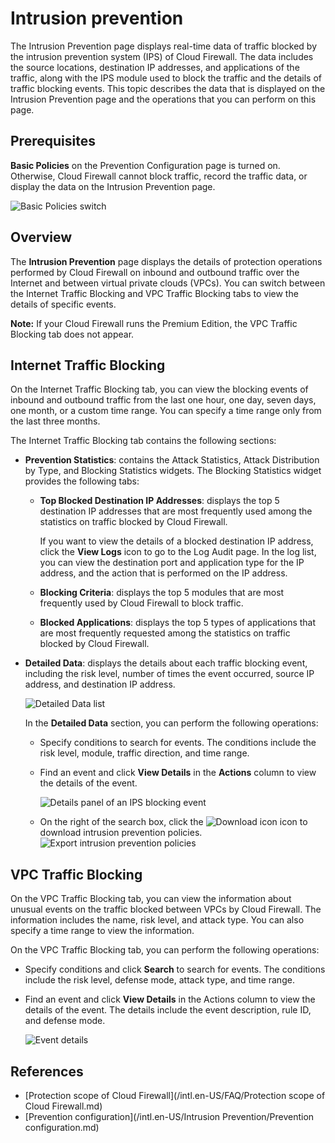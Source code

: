 # Intrusion prevention

The Intrusion Prevention page displays real-time data of traffic blocked by the intrusion prevention system \(IPS\) of Cloud Firewall. The data includes the source locations, destination IP addresses, and applications of the traffic, along with the IPS module used to block the traffic and the details of traffic blocking events. This topic describes the data that is displayed on the Intrusion Prevention page and the operations that you can perform on this page.

## Prerequisites

**Basic Policies** on the Prevention Configuration page is turned on. Otherwise, Cloud Firewall cannot block traffic, record the traffic data, or display the data on the Intrusion Prevention page.

![Basic Policies switch](https://static-aliyun-doc.oss-accelerate.aliyuncs.com/assets/img/en-US/7613382061/p77756.png)

## Overview

The **Intrusion Prevention** page displays the details of protection operations performed by Cloud Firewall on inbound and outbound traffic over the Internet and between virtual private clouds \(VPCs\). You can switch between the Internet Traffic Blocking and VPC Traffic Blocking tabs to view the details of specific events.

**Note:** If your Cloud Firewall runs the Premium Edition, the VPC Traffic Blocking tab does not appear.

## Internet Traffic Blocking

On the Internet Traffic Blocking tab, you can view the blocking events of inbound and outbound traffic from the last one hour, one day, seven days, one month, or a custom time range. You can specify a time range only from the last three months.

The Internet Traffic Blocking tab contains the following sections:

-   **Prevention Statistics**: contains the Attack Statistics, Attack Distribution by Type, and Blocking Statistics widgets. The Blocking Statistics widget provides the following tabs:
    -   **Top Blocked Destination IP Addresses**: displays the top 5 destination IP addresses that are most frequently used among the statistics on traffic blocked by Cloud Firewall.

        If you want to view the details of a blocked destination IP address, click the **View Logs** icon to go to the Log Audit page. In the log list, you can view the destination port and application type for the IP address, and the action that is performed on the IP address.

    -   **Blocking Criteria**: displays the top 5 modules that are most frequently used by Cloud Firewall to block traffic.
    -   **Blocked Applications**: displays the top 5 types of applications that are most frequently requested among the statistics on traffic blocked by Cloud Firewall.
-   **Detailed Data**: displays the details about each traffic blocking event, including the risk level, number of times the event occurred, source IP address, and destination IP address.

    ![Detailed Data list](https://static-aliyun-doc.oss-accelerate.aliyuncs.com/assets/img/en-US/8613382061/p77510.png)

    In the **Detailed Data** section, you can perform the following operations:

    -   Specify conditions to search for events. The conditions include the risk level, module, traffic direction, and time range.
    -   Find an event and click **View Details** in the **Actions** column to view the details of the event.

        ![Details panel of an IPS blocking event](https://static-aliyun-doc.oss-accelerate.aliyuncs.com/assets/img/en-US/5958136261/p211164.png)

    -   On the right of the search box, click the ![Download icon](https://static-aliyun-doc.oss-accelerate.aliyuncs.com/assets/img/en-US/1026146261/p286642.png) icon to download intrusion prevention policies. ![Export intrusion prevention policies](https://static-aliyun-doc.oss-accelerate.aliyuncs.com/assets/img/en-US/5958136261/p286614.png)

## VPC Traffic Blocking

On the VPC Traffic Blocking tab, you can view the information about unusual events on the traffic blocked between VPCs by Cloud Firewall. The information includes the name, risk level, and attack type. You can also specify a time range to view the information.

On the VPC Traffic Blocking tab, you can perform the following operations:

-   Specify conditions and click **Search** to search for events. The conditions include the risk level, defense mode, attack type, and time range.
-   Find an event and click **View Details** in the Actions column to view the details of the event. The details include the event description, rule ID, and defense mode.

    ![Event details](https://static-aliyun-doc.oss-accelerate.aliyuncs.com/assets/img/en-US/5958136261/p77596.png)


## References

-   [Protection scope of Cloud Firewall](/intl.en-US/FAQ/Protection scope of Cloud Firewall.md)
-   [Prevention configuration](/intl.en-US/Intrusion Prevention/Prevention configuration.md)

